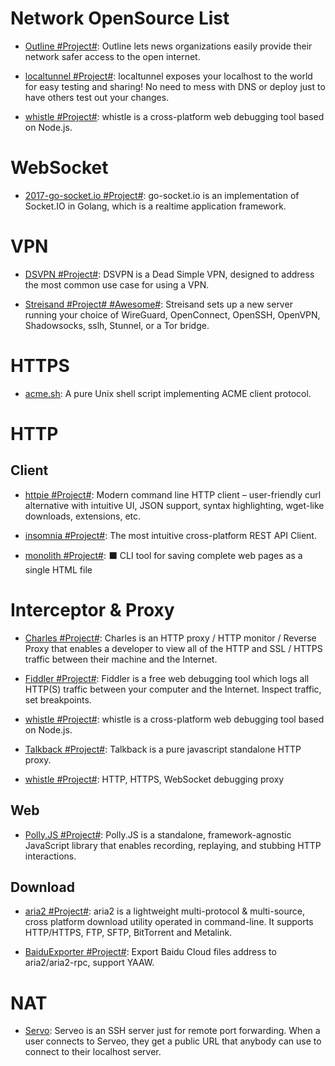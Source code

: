 # Network OpenSource List

- [Outline #Project#](http://getoutline.org/en/home): Outline lets news organizations easily provide their network safer access to the open internet.

- [localtunnel #Project#](https://github.com/localtunnel/localtunnel): localtunnel exposes your localhost to the world for easy testing and sharing! No need to mess with DNS or deploy just to have others test out your changes.

- [whistle #Project#](https://github.com/avwo/whistle): whistle is a cross-platform web debugging tool based on Node.js.

# WebSocket

- [2017-go-socket.io #Project#](https://github.com/googollee/go-socket.io): go-socket.io is an implementation of Socket.IO in Golang, which is a realtime application framework.

# VPN

- [DSVPN #Project#](https://github.com/jedisct1/dsvpn): DSVPN is a Dead Simple VPN, designed to address the most common use case for using a VPN.

- [Streisand #Project# #Awesome#](https://github.com/StreisandEffect/streisand): Streisand sets up a new server running your choice of WireGuard, OpenConnect, OpenSSH, OpenVPN, Shadowsocks, sslh, Stunnel, or a Tor bridge.

# HTTPS

- [acme.sh](https://github.com/Neilpang/acme.sh): A pure Unix shell script implementing ACME client protocol.

# HTTP

## Client

- [httpie #Project#](https://github.com/jakubroztocil/httpie): Modern command line HTTP client – user-friendly curl alternative with intuitive UI, JSON support, syntax highlighting, wget-like downloads, extensions, etc.

- [insomnia #Project#](https://github.com/getinsomnia/insomnia): The most intuitive cross-platform REST API Client.

- [monolith #Project#](https://github.com/Y2Z/monolith): ⬛️ CLI tool for saving complete web pages as a single HTML file

# Interceptor & Proxy

- [Charles #Project#](https://www.charlesproxy.com/): Charles is an HTTP proxy / HTTP monitor / Reverse Proxy that enables a developer to view all of the HTTP and SSL / HTTPS traffic between their machine and the Internet.

- [Fiddler #Project#](https://www.telerik.com/fiddler): Fiddler is a free web debugging tool which logs all HTTP(S) traffic between your computer and the Internet. Inspect traffic, set breakpoints.

- [whistle #Project#](https://github.com/avwo/whistle): whistle is a cross-platform web debugging tool based on Node.js.

- [Talkback #Project#](https://github.com/ijpiantanida/talkback/): Talkback is a pure javascript standalone HTTP proxy.

- [whistle #Project#](https://github.com/avwo/whistle): HTTP, HTTPS, WebSocket debugging proxy

## Web

- [Polly.JS #Project#](https://github.com/Netflix/pollyjs): Polly.JS is a standalone, framework-agnostic JavaScript library that enables recording, replaying, and stubbing HTTP interactions.

## Download

- [aria2 #Project#](https://github.com/aria2/aria2): aria2 is a lightweight multi-protocol & multi-source, cross platform download utility operated in command-line. It supports HTTP/HTTPS, FTP, SFTP, BitTorrent and Metalink.

- [BaiduExporter #Project#](https://github.com/acgotaku/BaiduExporter): Export Baidu Cloud files address to aria2/aria2-rpc, support YAAW.

# NAT

- [Servo](https://serveo.net): Serveo is an SSH server just for remote port forwarding. When a user connects to Serveo, they get a public URL that anybody can use to connect to their localhost server.
